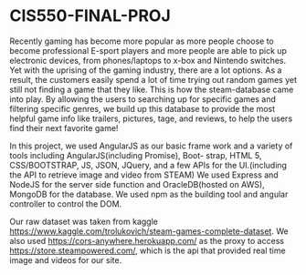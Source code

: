 # CIS550-FINAL-PROJ

Recently gaming has become more popular as more people choose to become professional E-sport players and more people are able to pick up electronic devices, from phones/laptops to x-box and Nintendo switches. Yet with the uprising of the gaming industry, there are a lot options. As a result, the customers easily spend a lot of time trying out random games yet still not finding a game that they like. This is how the steam-database came into play. By allowing the users to searching up for specific games and filtering specific genres, we build up this database to provide the most helpful game info like trailers, pictures, tage, and reviews, to help the users find their next favorite game!

In this project, we used AngularJS as our basic frame work and a variety of tools including AngularJS(including Promise), Boot- strap, HTML 5, CSS/BOOTSTRAP, JS, JSON, JQuery, and a few APIs for the UI.(including the API to retrieve image and video from STEAM) We used Express and NodeJS for the server side function and OracleDB(hosted on AWS), MongoDB for the database. We used npm as the building tool and angular controller to control the DOM.

Our raw dataset was taken from kaggle https://www.kaggle.com/trolukovich/steam-games-complete-dataset. We also used https://cors-anywhere.herokuapp.com/ as the proxy to access https://store.steampowered.com/, which is the api that provided real time image and videos for our site. 
